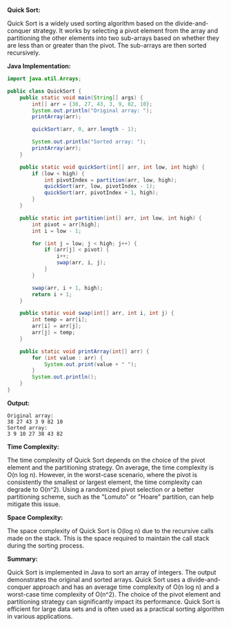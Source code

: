 **Quick Sort:**

Quick Sort is a widely used sorting algorithm based on the divide-and-conquer strategy. It works by selecting a pivot element from the array and partitioning the other elements into two sub-arrays based on whether they are less than or greater than the pivot. The sub-arrays are then sorted recursively.

**Java Implementation:**

```java
import java.util.Arrays;

public class QuickSort {
    public static void main(String[] args) {
        int[] arr = {38, 27, 43, 3, 9, 82, 10};
        System.out.println("Original array: ");
        printArray(arr);

        quickSort(arr, 0, arr.length - 1);

        System.out.println("Sorted array: ");
        printArray(arr);
    }

    public static void quickSort(int[] arr, int low, int high) {
        if (low < high) {
            int pivotIndex = partition(arr, low, high);
            quickSort(arr, low, pivotIndex - 1);
            quickSort(arr, pivotIndex + 1, high);
        }
    }

    public static int partition(int[] arr, int low, int high) {
        int pivot = arr[high];
        int i = low - 1;

        for (int j = low; j < high; j++) {
            if (arr[j] < pivot) {
                i++;
                swap(arr, i, j);
            }
        }

        swap(arr, i + 1, high);
        return i + 1;
    }

    public static void swap(int[] arr, int i, int j) {
        int temp = arr[i];
        arr[i] = arr[j];
        arr[j] = temp;
    }

    public static void printArray(int[] arr) {
        for (int value : arr) {
            System.out.print(value + " ");
        }
        System.out.println();
    }
}
```

**Output:**

```
Original array: 
38 27 43 3 9 82 10 
Sorted array: 
3 9 10 27 38 43 82 
```

**Time Complexity:**

The time complexity of Quick Sort depends on the choice of the pivot element and the partitioning strategy. On average, the time complexity is O(n log n). However, in the worst-case scenario, where the pivot is consistently the smallest or largest element, the time complexity can degrade to O(n^2). Using a randomized pivot selection or a better partitioning scheme, such as the "Lomuto" or "Hoare" partition, can help mitigate this issue.

**Space Complexity:**

The space complexity of Quick Sort is O(log n) due to the recursive calls made on the stack. This is the space required to maintain the call stack during the sorting process.

**Summary:**

Quick Sort is implemented in Java to sort an array of integers. The output demonstrates the original and sorted arrays. Quick Sort uses a divide-and-conquer approach and has an average time complexity of O(n log n) and a worst-case time complexity of O(n^2). The choice of the pivot element and partitioning strategy can significantly impact its performance. Quick Sort is efficient for large data sets and is often used as a practical sorting algorithm in various applications.
